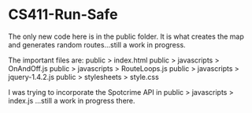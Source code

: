 # CS411-Run-Safe

The only new code here is in the public folder. It is what creates the  map and generates random routes...still a work in progress.


The important files are:
  public > index.html
  public > javascripts > OnAndOff.js
  public > javascripts > RouteLoops.js
  public > javascripts > jquery-1.4.2.js
  public > stylesheets > style.css
 
I was trying to incorporate the Spotcrime API in public > javascripts > index.js ...still a work in progress there.
